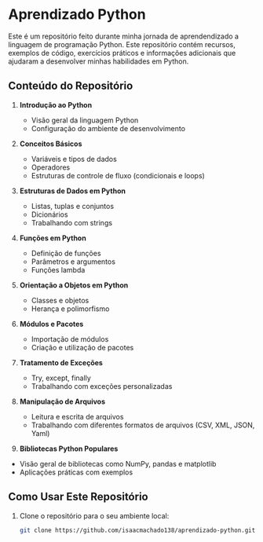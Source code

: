 # Aprendizado Python
Este é um repositório feito durante minha jornada de aprendendizado a linguagem de programação Python. Este repositório contém recursos, exemplos de código, exercícios práticos e informações adicionais que ajudaram a desenvolver minhas habilidades em Python.

## Conteúdo do Repositório

1. **Introdução ao Python**
   - Visão geral da linguagem Python
   - Configuração do ambiente de desenvolvimento
  
2. **Conceitos Básicos**
   - Variáveis e tipos de dados
   - Operadores
   - Estruturas de controle de fluxo (condicionais e loops)

3. **Estruturas de Dados em Python**
   - Listas, tuplas e conjuntos
   - Dicionários
   - Trabalhando com strings

4. **Funções em Python**
   - Definição de funções
   - Parâmetros e argumentos
   - Funções lambda

5. **Orientação a Objetos em Python**
   - Classes e objetos
   - Herança e polimorfismo

6. **Módulos e Pacotes**
   - Importação de módulos
   - Criação e utilização de pacotes
  
7. **Tratamento de Exceções**
   - Try, except, finally
   - Trabalhando com exceções personalizadas
  
8. **Manipulação de Arquivos**
   - Leitura e escrita de arquivos
   - Trabalhando com diferentes formatos de arquivos (CSV, XML, JSON, Yaml)
  
 9. **Bibliotecas Python Populares**
 - Visão geral de bibliotecas como NumPy, pandas e matplotlib
 - Aplicações práticas com exemplos

## Como Usar Este Repositório

1. Clone o repositório para o seu ambiente local:
   ```bash
   git clone https://github.com/isaacmachado138/aprendizado-python.git
